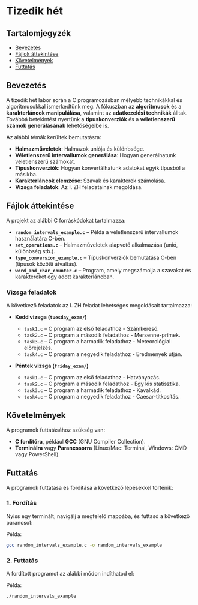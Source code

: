 # Tizedik hét

## Tartalomjegyzék
- [Bevezetés](#bevezetés)
- [Fájlok áttekintése](#fájlok-áttekintése)
- [Követelmények](#követelmények)
- [Futtatás](#futtatás)

## Bevezetés
A tizedik hét labor során a C programozásban mélyebb technikákkal és algoritmusokkal ismerkedtünk meg. A fókuszban az **algoritmusok** és a **karakterláncok manipulálása**, valamint az **adatkezelési technikák** álltak. Továbbá betekintést nyertünk a **típuskonverziók** és a **véletlenszerű számok generálásának** lehetőségeibe is.

Az alábbi témák kerültek bemutatásra:
- **Halmazműveletek**: Halmazok uniója és különbsége.
- **Véletlenszerű intervallumok generálása**: Hogyan generálhatunk véletlenszerű számokat.
- **Típuskonverziók**: Hogyan konvertálhatunk adatokat egyik típusból a másikba.
- **Karakterláncok elemzése**: Szavak és karakterek számolása.
- **Vizsga feladatok**: Az I. ZH feladatainak megoldása.

## Fájlok áttekintése
A projekt az alábbi C forráskódokat tartalmazza:

- **`random_intervals_example.c`** – Példa a véletlenszerű intervallumok használatára C-ben.
- **`set_operations.c`** – Halmazműveletek alapvető alkalmazása (unió, különbség stb.).
- **`type_conversion_example.c`** – Típuskonverziók bemutatása C-ben (típusok közötti átváltás).
- **`word_and_char_counter.c`** – Program, amely megszámolja a szavakat és karaktereket egy adott karakterláncban.

### Vizsga feladatok
A következő feladatok az I. ZH feladat lehetséges megoldásait tartalmazza:

- **Kedd vizsga (`tuesday_exam/`)**
  - `task1.c` – C program az első feladathoz - Számkereső.
  - `task2.c` – C program a második feladathoz - Mersenne-prímek.
  - `task3.c` – C program a harmadik feladathoz - Meteorológiai előrejelzés.
  - `task4.c` – C program a negyedik feladathoz - Eredmények útján.

- **Péntek vizsga (`friday_exam/`)**
  - `task1.c` – C program az első feladathoz - Hatványozás.
  - `task2.c` – C program a második feladathoz - Egy kis statisztika.
  - `task3.c` – C program a harmadik feladathoz - Kavalkád.
  - `task4.c` – C program a negyedik feladathoz - Caesar-titkosítás.


## Követelmények
A programok futtatásához szükség van:
- **C fordítóra**, például **GCC** (GNU Compiler Collection).
- **Terminálra** vagy **Parancssorra** (Linux/Mac: Terminal, Windows: CMD vagy PowerShell).

## Futtatás
A programok futtatása és fordítása a következő lépésekkel történik:

### **1. Fordítás**
Nyiss egy terminált, navigálj a megfelelő mappába, és futtasd a következő parancsot:

Példa:
```bash
gcc random_intervals_example.c -o random_intervals_example
```

### **2. Futtatás**

A fordított programot az alábbi módon indíthatod el:

Példa:
```bash
./random_intervals_example
```